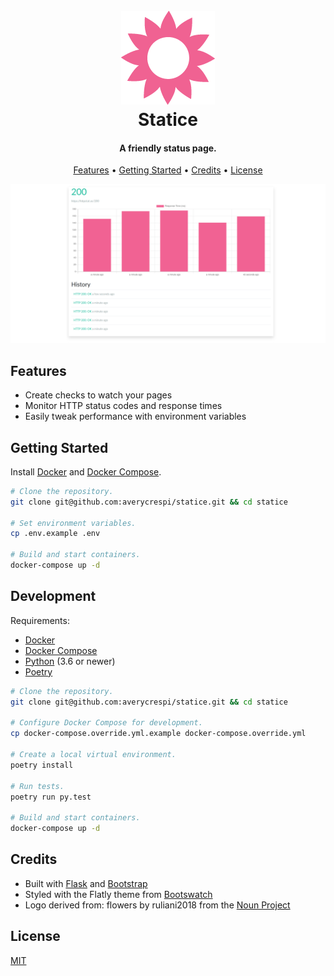 <h1 align="center">
    <br>
    <img src="https://raw.githubusercontent.com/averycrespi/statice/master/resources/logo.png" width="150"</img>
    <br>
    Statice
    <br>
</h1>

<h4 align="center">A friendly status page.</h4>

<p align="center">
    <a href="#features">Features</a> •
    <a href="#getting-started">Getting Started</a> •
    <a href="#credits">Credits</a> •
    <a href="#license">License</a>
</p>

<p align="center">
    <img src="https://raw.githubusercontent.com/averycrespi/statice/master/resources/screenshot.png" width="600"/>
</p>

## Features

- Create checks to watch your pages
- Monitor HTTP status codes and response times
- Easily tweak performance with environment variables

## Getting Started

Install [Docker](https://www.docker.com/) and [Docker Compose](https://docs.docker.com/compose/).

```sh
# Clone the repository.
git clone git@github.com:averycrespi/statice.git && cd statice

# Set environment variables.
cp .env.example .env

# Build and start containers.
docker-compose up -d
```

## Development

Requirements:
- [Docker](https://www.docker.com/)
- [Docker Compose](https://docs.docker.com/compose/)
- [Python](https://www.python.org/) (3.6 or newer)
- [Poetry](https://python-poetry.org/)

```sh
# Clone the repository.
git clone git@github.com:averycrespi/statice.git && cd statice

# Configure Docker Compose for development.
cp docker-compose.override.yml.example docker-compose.override.yml

# Create a local virtual environment.
poetry install

# Run tests.
poetry run py.test

# Build and start containers.
docker-compose up -d
```

## Credits

- Built with [Flask](https://www.palletsprojects.com/p/flask/) and [Bootstrap](https://getbootstrap.com/)
- Styled with the Flatly theme from [Bootswatch](https://bootswatch.com/)
- Logo derived from: flowers by ruliani2018 from the [Noun Project](https://thenounproject.com)

## License

[MIT](https://choosealicense.com/licenses/mit/)
